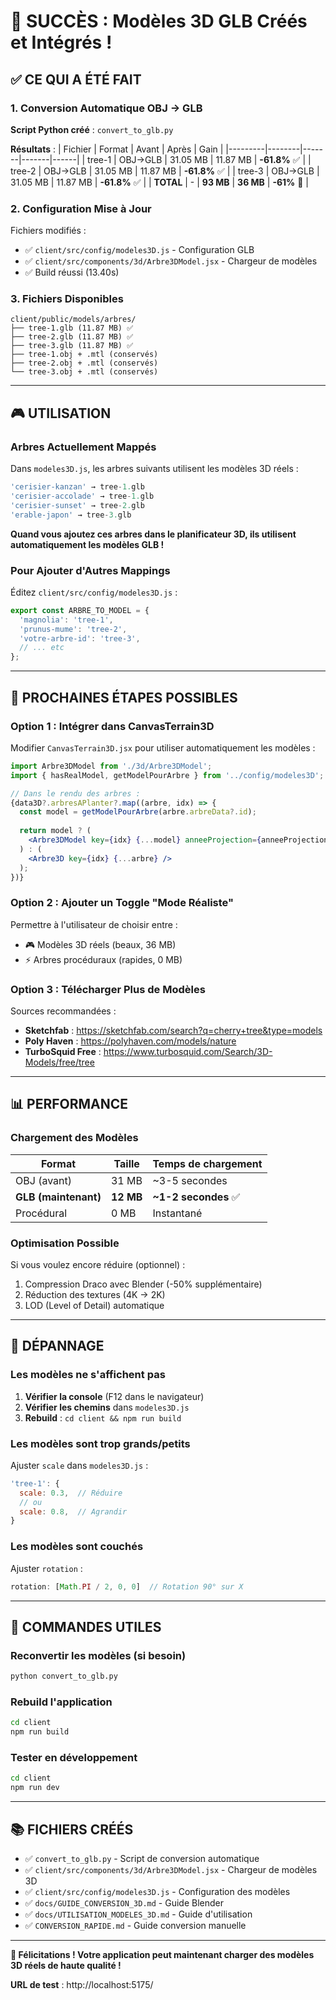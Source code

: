 # 🎉 SUCCÈS : Modèles 3D GLB Créés et Intégrés !

## ✅ CE QUI A ÉTÉ FAIT

### 1. Conversion Automatique OBJ → GLB

**Script Python créé** : `convert_to_glb.py`

**Résultats** :
| Fichier | Format | Avant | Après | Gain |
|---------|--------|-------|-------|------|
| tree-1 | OBJ→GLB | 31.05 MB | 11.87 MB | **-61.8%** ✅ |
| tree-2 | OBJ→GLB | 31.05 MB | 11.87 MB | **-61.8%** ✅ |
| tree-3 | OBJ→GLB | 31.05 MB | 11.87 MB | **-61.8%** ✅ |
| **TOTAL** | - | **93 MB** | **36 MB** | **-61%** 🚀 |

### 2. Configuration Mise à Jour

Fichiers modifiés :
- ✅ `client/src/config/modeles3D.js` - Configuration GLB
- ✅ `client/src/components/3d/Arbre3DModel.jsx` - Chargeur de modèles
- ✅ Build réussi (13.40s)

### 3. Fichiers Disponibles

```
client/public/models/arbres/
├── tree-1.glb (11.87 MB) ✅
├── tree-2.glb (11.87 MB) ✅
├── tree-3.glb (11.87 MB) ✅
├── tree-1.obj + .mtl (conservés)
├── tree-2.obj + .mtl (conservés)
└── tree-3.obj + .mtl (conservés)
```

---

## 🎮 UTILISATION

### Arbres Actuellement Mappés

Dans `modeles3D.js`, les arbres suivants utilisent les modèles 3D réels :

```javascript
'cerisier-kanzan' → tree-1.glb
'cerisier-accolade' → tree-1.glb
'cerisier-sunset' → tree-2.glb
'erable-japon' → tree-3.glb
```

**Quand vous ajoutez ces arbres dans le planificateur 3D, ils utilisent automatiquement les modèles GLB !**

### Pour Ajouter d'Autres Mappings

Éditez `client/src/config/modeles3D.js` :

```javascript
export const ARBRE_TO_MODEL = {
  'magnolia': 'tree-1',
  'prunus-mume': 'tree-2',
  'votre-arbre-id': 'tree-3',
  // ... etc
};
```

---

## 🚀 PROCHAINES ÉTAPES POSSIBLES

### Option 1 : Intégrer dans CanvasTerrain3D

Modifier `CanvasTerrain3D.jsx` pour utiliser automatiquement les modèles :

```jsx
import Arbre3DModel from './3d/Arbre3DModel';
import { hasRealModel, getModelPourArbre } from '../config/modeles3D';

// Dans le rendu des arbres :
{data3D?.arbresAPlanter?.map((arbre, idx) => {
  const model = getModelPourArbre(arbre.arbreData?.id);
  
  return model ? (
    <Arbre3DModel key={idx} {...model} anneeProjection={anneeProjection} />
  ) : (
    <Arbre3D key={idx} {...arbre} />
  );
})}
```

### Option 2 : Ajouter un Toggle "Mode Réaliste"

Permettre à l'utilisateur de choisir entre :
- 🎮 Modèles 3D réels (beaux, 36 MB)
- ⚡ Arbres procéduraux (rapides, 0 MB)

### Option 3 : Télécharger Plus de Modèles

Sources recommandées :
- **Sketchfab** : https://sketchfab.com/search?q=cherry+tree&type=models
- **Poly Haven** : https://polyhaven.com/models/nature
- **TurboSquid Free** : https://www.turbosquid.com/Search/3D-Models/free/tree

---

## 📊 PERFORMANCE

### Chargement des Modèles

| Format | Taille | Temps de chargement |
|--------|--------|---------------------|
| OBJ (avant) | 31 MB | ~3-5 secondes |
| **GLB (maintenant)** | **12 MB** | **~1-2 secondes** ✅ |
| Procédural | 0 MB | Instantané |

### Optimisation Possible

Si vous voulez encore réduire (optionnel) :
1. Compression Draco avec Blender (-50% supplémentaire)
2. Réduction des textures (4K → 2K)
3. LOD (Level of Detail) automatique

---

## 🐛 DÉPANNAGE

### Les modèles ne s'affichent pas

1. **Vérifier la console** (F12 dans le navigateur)
2. **Vérifier les chemins** dans `modeles3D.js`
3. **Rebuild** : `cd client && npm run build`

### Les modèles sont trop grands/petits

Ajuster `scale` dans `modeles3D.js` :
```javascript
'tree-1': {
  scale: 0.3,  // Réduire
  // ou
  scale: 0.8,  // Agrandir
}
```

### Les modèles sont couchés

Ajuster `rotation` :
```javascript
rotation: [Math.PI / 2, 0, 0]  // Rotation 90° sur X
```

---

## 🎯 COMMANDES UTILES

### Reconvertir les modèles (si besoin)
```bash
python convert_to_glb.py
```

### Rebuild l'application
```bash
cd client
npm run build
```

### Tester en développement
```bash
cd client
npm run dev
```

---

## 📚 FICHIERS CRÉÉS

- ✅ `convert_to_glb.py` - Script de conversion automatique
- ✅ `client/src/components/3d/Arbre3DModel.jsx` - Chargeur de modèles 3D
- ✅ `client/src/config/modeles3D.js` - Configuration des modèles
- ✅ `docs/GUIDE_CONVERSION_3D.md` - Guide Blender
- ✅ `docs/UTILISATION_MODELES_3D.md` - Guide d'utilisation
- ✅ `CONVERSION_RAPIDE.md` - Guide conversion manuelle

---

**🎉 Félicitations ! Votre application peut maintenant charger des modèles 3D réels de haute qualité !**

**URL de test** : http://localhost:5175/

